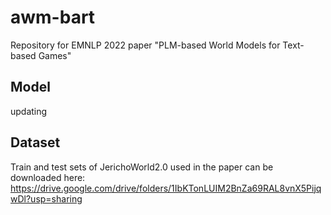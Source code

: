 # awm-bart
Repository for EMNLP 2022 paper "PLM-based World Models for Text-based Games"
## Model
updating

## Dataset
Train and test sets of JerichoWorld2.0 used in the paper can be downloaded here: https://drive.google.com/drive/folders/1IbKTonLUIM2BnZa69RAL8vnX5PijqwDl?usp=sharing
